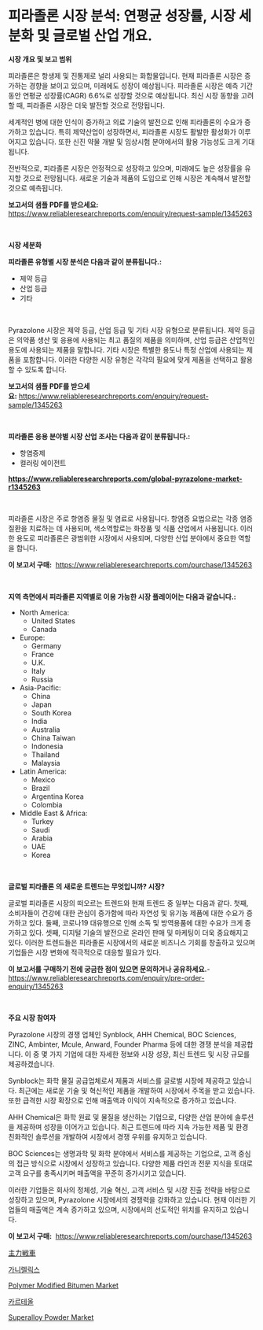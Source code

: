 <p><h1>피라졸론 시장 분석: 연평균 성장률, 시장 세분화 및 글로벌 산업 개요.</h1></p><p><strong>시장 개요 및 보고 범위</strong></p>
<p><p>피라졸론은 항생제 및 진통제로 널리 사용되는 화합물입니다. 현재 피라졸론 시장은 증가하는 경향을 보이고 있으며, 미래에도 성장이 예상됩니다. 피라졸론 시장은 예측 기간 동안 연평균 성장률(CAGR) 6.6%로 성장할 것으로 예상됩니다. 최신 시장 동향을 고려할 때, 피라졸론 시장은 더욱 발전할 것으로 전망됩니다. </p><p>세계적인 병에 대한 인식이 증가하고 의료 기술의 발전으로 인해 피라졸론의 수요가 증가하고 있습니다. 특히 제약산업이 성장하면서, 피라졸론 시장도 활발한 활성화가 이루어지고 있습니다. 또한 신진 약물 개발 및 임상시험 분야에서의 활용 가능성도 크게 기대됩니다. </p><p>전반적으로, 피라졸론 시장은 안정적으로 성장하고 있으며, 미래에도 높은 성장률을 유지할 것으로 전망됩니다. 새로운 기술과 제품의 도입으로 인해 시장은 계속해서 발전할 것으로 예측됩니다.</p></p>
<p><strong>보고서의 샘플 PDF를 받으세요:</strong> <a href="https://www.reliableresearchreports.com/enquiry/request-sample/1345263">https://www.reliableresearchreports.com/enquiry/request-sample/1345263</a></p>
<p>&nbsp;</p>
<p><strong>시장 세분화</strong></p>
<p><strong>피라졸론 유형별 시장 분석은 다음과 같이 분류됩니다.:</strong></p>
<p><ul><li>제약 등급</li><li>산업 등급</li><li>기타</li></ul></p>
<p>&nbsp;</p>
<p><p>Pyrazolone 시장은 제약 등급, 산업 등급 및 기타 시장 유형으로 분류됩니다. 제약 등급은 의약품 생산 및 응용에 사용되는 최고 품질의 제품을 의미하며, 산업 등급은 산업적인 용도에 사용되는 제품을 말합니다. 기타 시장은 특별한 용도나 특정 산업에 사용되는 제품을 포함합니다. 이러한 다양한 시장 유형은 각각의 필요에 맞게 제품을 선택하고 활용할 수 있도록 합니다.</p></p>
<p><strong>보고서의 샘플 PDF를 받으세요:</strong>&nbsp;<a href="https://www.reliableresearchreports.com/enquiry/request-sample/1345263">https://www.reliableresearchreports.com/enquiry/request-sample/1345263</a></p>
<p>&nbsp;</p>
<p><strong> 피라졸론 응용 분야별 시장 산업 조사는 다음과 같이 분류됩니다.:</strong></p>
<p><ul><li>항염증제</li><li>컬러링 에이전트</li></ul></p>
<p><strong><a href="https://www.reliableresearchreports.com/global-pyrazolone-market-r1345263">https://www.reliableresearchreports.com/global-pyrazolone-market-r1345263</a></strong></p>
<p>&nbsp;</p>
<p><p>피라졸론 시장은 주로 항염증 물질 및 염료로 사용됩니다. 항염증 요법으로는 각종 염증 질환을 치료하는 데 사용되며, 색소역할로는 화장품 및 식품 산업에서 사용됩니다. 이러한 용도로 피라졸론은 광범위한 시장에서 사용되며, 다양한 산업 분야에서 중요한 역할을 합니다.</p></p>
<p><strong>이 보고서 구매:</strong>&nbsp; <a href="https://www.reliableresearchreports.com/purchase/1345263">https://www.reliableresearchreports.com/purchase/1345263</a></p>
<p>&nbsp;</p>
<p><strong>지역 측면에서 피라졸론 지역별로 이용 가능한 시장 플레이어는 다음과 같습니다.:</strong></p>
<p><ul>
    <li>
        North America:
        <ul>
            <li>United States</li>
            <li>Canada</li>
        </ul>
    </li>
    <li>
        Europe:
        <ul>
            <li>Germany</li>
            <li>France</li>
            <li>U.K.</li>
            <li>Italy</li>
            <li>Russia</li>
        </ul>
    </li>
    <li>
        Asia-Pacific:
        <ul>
            <li>China</li>
            <li>Japan</li>
            <li>South Korea</li>
            <li>India</li>
            <li>Australia</li>
            <li>China Taiwan</li>
            <li>Indonesia</li>
            <li>Thailand</li>
            <li>Malaysia</li>
        </ul>
    </li>
    <li>
        Latin America:
        <ul>
            <li>Mexico</li>
            <li>Brazil</li>
            <li>Argentina Korea</li>
            <li>Colombia</li>
        </ul>
    </li>
    <li>
        Middle East & Africa:
        <ul>
            <li>Turkey</li>
            <li>Saudi</li>
            <li>Arabia</li>
            <li>UAE</li>
            <li>Korea</li>
        </ul>
    </li>
    </ul></p>
<p>&nbsp;</p>
<p><strong>글로벌 피라졸론 의 새로운 트렌드는 무엇입니까? 시장?</strong></p>
<p><p>글로벌 피라졸론 시장의 떠오르는 트렌드와 현재 트렌드 중 일부는 다음과 같다. 첫째, 소비자들이 건강에 대한 관심이 증가함에 따라 자연성 및 유기농 제품에 대한 수요가 증가하고 있다. 둘째, 코로나19 대유행으로 인해 소독 및 방역용품에 대한 수요가 크게 증가하고 있다. 셋째, 디지털 기술의 발전으로 온라인 판매 및 마케팅이 더욱 중요해지고 있다. 이러한 트렌드들은 피라졸론 시장에서의 새로운 비즈니스 기회를 창출하고 있으며 기업들은 시장 변화에 적극적으로 대응할 필요가 있다.</p></p>
<p><strong>이 보고서를 구매하기 전에 궁금한 점이 있으면 문의하거나 공유하세요.</strong>- <a href="https://www.reliableresearchreports.com/enquiry/pre-order-enquiry/1345263">https://www.reliableresearchreports.com/enquiry/pre-order-enquiry/1345263</a></p>
<p>&nbsp;</p>
<p><strong>주요 시장 참여자</strong></p>
<p><p>Pyrazolone 시장의 경쟁 업체인 Synblock, AHH Chemical, BOC Sciences, ZINC, Ambinter, Mcule, Anward, Founder Pharma 등에 대한 경쟁 분석을 제공합니다. 이 중 몇 가지 기업에 대한 자세한 정보와 시장 성장, 최신 트렌드 및 시장 규모를 제공하겠습니다.</p><p>Synblock는 화학 물질 공급업체로서 제품과 서비스를 글로벌 시장에 제공하고 있습니다. 최근에는 새로운 기술 및 혁신적인 제품을 개발하여 시장에서 주목을 받고 있습니다. 또한 급격한 시장 확장으로 인해 매출액과 이익이 지속적으로 증가하고 있습니다.</p><p>AHH Chemical은 화학 원료 및 물질을 생산하는 기업으로, 다양한 산업 분야에 솔루션을 제공하며 성장을 이어가고 있습니다. 최근 트렌드에 따라 지속 가능한 제품 및 환경 친화적인 솔루션을 개발하여 시장에서 경쟁 우위를 유지하고 있습니다.</p><p>BOC Sciences는 생명과학 및 화학 분야에서 서비스를 제공하는 기업으로, 고객 중심의 접근 방식으로 시장에서 성장하고 있습니다. 다양한 제품 라인과 전문 지식을 토대로 고객 요구를 충족시키며 매출액을 꾸준히 증가시키고 있습니다.</p><p>이러한 기업들은 회사의 정체성, 기술 혁신, 고객 서비스 및 시장 진출 전략을 바탕으로 성장하고 있으며, Pyrazolone 시장에서의 경쟁력을 강화하고 있습니다. 현재 이러한 기업들의 매출액은 계속 증가하고 있으며, 시장에서의 선도적인 위치를 유지하고 있습니다.</p></p>
<p><strong>이 보고서 구매:</strong>&nbsp;&nbsp;<a href="https://www.reliableresearchreports.com/purchase/1345263">https://www.reliableresearchreports.com/purchase/1345263</a></p>
<p><p><a href="https://github.com/ihabdkwlxs948/Market-Research-Report-List-1/blob/main/184911721920.md">主力戦車</a></p><p><a href="https://github.com/hxzi07639916/Market-Research-Report-List-1/blob/main/227823820141.md">가니렐릭스</a></p><p><a href="https://woozy-pyroraptor-a1f.notion.site/Polymer-Modified-Bitumen-Market-Size-Growing-and-Forecasted-for-period-from-2024-2031-and-provides-c17483305fd64394baf8f19befa4410d">Polymer Modified Bitumen Market</a></p><p><a href="https://github.com/Hubertstyenger6685/Market-Research-Report-List-1/blob/main/727200420142.md">카르테올</a></p><p><a href="https://issuu.com/reportprime-2/docs/superalloy-powder-market-size-2030.pptx">Superalloy Powder Market</a></p></p>
